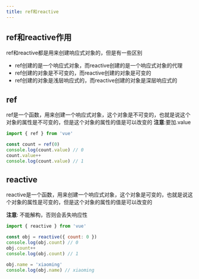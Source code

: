 ```yaml
---
title: ref和reactive
---
```


## ref和reactive作用

ref和reactive都是用来创建响应式对象的，但是有一些区别

- ref创建的是一个响应式对象，而reactive创建的是一个响应式对象的代理
- ref创建的对象是不可变的，而reactive创建的对象是可变的
- ref创建的对象是浅层响应式的，而reactive创建的对象是深层响应式的

## ref

ref是一个函数，用来创建一个响应式对象，这个对象是不可变的，也就是说这个对象的属性是不可变的，但是这个对象的属性的值是可以改变的
**注意**:要加.value

```js
import { ref } from 'vue'

const count = ref(0)
console.log(count.value) // 0
count.value++
console.log(count.value) // 1
```

## reactive

reactive是一个函数，用来创建一个响应式对象，这个对象是可变的，也就是说这个对象的属性是可变的，但是这个对象的属性的值是可以改变的

**注意**: 不能解构，否则会丢失响应性

```js
import { reactive } from 'vue'

const obj = reactive({ count: 0 })
console.log(obj.count) // 0
obj.count++
console.log(obj.count) // 1

obj.name = 'xiaoming'
console.log(obj.name) // xiaoming
```
